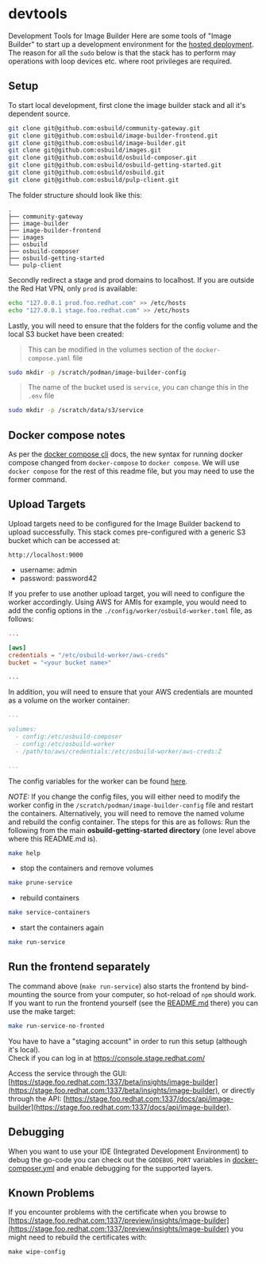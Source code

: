 # devtools

Development Tools for Image Builder
Here are some tools of "Image Builder" to start up a development environment for the
[hosted deployment](https://osbuild.org/docs/hosted/architecture/).
The reason for all the `sudo` below is that the stack has to perform may operations
with loop devices etc. where root privileges are required. 

## Setup

To start local development, first clone the image builder stack and all it's dependent source.

```bash
git clone git@github.com:osbuild/community-gateway.git
git clone git@github.com:osbuild/image-builder-frontend.git
git clone git@github.com:osbuild/image-builder.git
git clone git@github.com:osbuild/images.git
git clone git@github.com:osbuild/osbuild-composer.git
git clone git@github.com:osbuild/osbuild-getting-started.git
git clone git@github.com:osbuild/osbuild.git
git clone git@github.com:osbuild/pulp-client.git
```

The folder structure should look like this:

```
.
├── community-gateway
├── image-builder
├── image-builder-frontend
├── images
├── osbuild
├── osbuild-composer
├── osbuild-getting-started
└── pulp-client
```

Secondly redirect a stage and prod domains to localhost. If you are outside
the Red Hat VPN, only `prod` is available:

```bash
echo "127.0.0.1 prod.foo.redhat.com" >> /etc/hosts
echo "127.0.0.1 stage.foo.redhat.com" >> /etc/hosts
```

Lastly, you will need to ensure that the folders for the config volume and the local S3 bucket
have been created:

> This can be modified in the volumes
> section of the `docker-compose.yaml`
> file

```bash
sudo mkdir -p /scratch/podman/image-builder-config
```

> The name of the bucket used is `service`,
> you can change this in the `.env` file

```bash
sudo mkdir -p /scratch/data/s3/service
```

## Docker compose notes

As per the [docker compose cli](https://docs.docker.com/compose/reference/) docs, the new syntax for running docker compose changed from
`docker-compose` to `docker compose`. We will use `docker compose` for the rest of this readme file, but you may need to use the former
command.

## Upload Targets

Upload targets need to be configured for the Image Builder backend to upload successfully.
This stack comes pre-configured with a generic S3 bucket which can be accessed at:

`http://localhost:9000`

- username: admin
- password: password42

If you prefer to use another upload target, you will need to configure the worker accordingly.
Using AWS for AMIs for example, you would need to add the config options in the `./config/worker/osbuild-worker.toml`
file, as follows:

```toml
...

[aws]
credentials = "/etc/osbuild-worker/aws-creds"
bucket = "<your bucket name>"

...
```

In addition, you will need to ensure that your AWS credentials are mounted as a volume on the worker container:

```yaml
...

volumes:
  - config:/etc/osbuild-composer
  - config:/etc/osbuild-worker
  - /path/to/aws/credentials:/etc/osbuild-worker/aws-creds:Z

...
```

The config variables for the worker can be found [here](https://github.com/osbuild/osbuild-composer/blob/main/cmd/osbuild-worker/config.go).

*NOTE:* If you change the config files, you will either need to modify the worker config in the `/scratch/podman/image-builder-config` file and restart
the containers. Alternatively, you will need to remove the named volume and rebuild the config container. The steps for this are
as follows:
Run the following from the main **osbuild-getting-started directory** (one level above where this README.md is).

```bash
make help
```
 
- stop the containers and remove volumes

```bash
make prune-service
```

- rebuild containers

```bash
make service-containers
```

- start the containers again

```bash
make run-service
```

## Run the frontend separately

The command above (`make run-service`) also starts the frontend by bind-mounting the source
from your computer, so hot-reload of `npm` should work.
If you want to run the frontend yourself (see the [README.md](https://github.com/osbuild/image-builder-frontend/blob/main/README.md) there)
you can use the make target:

```bash
make run-service-no-fronted
```

You have to have a "staging account" in order to run this setup (although it's local).  
Check if you can log in at https://console.stage.redhat.com/

Access the service through the GUI:
[https://stage.foo.redhat.com:1337/beta/insights/image-builder](https://stage.foo.redhat.com:1337/beta/insights/image-builder), or
directly through the API:
[https://stage.foo.redhat.com:1337/docs/api/image-builder](https://stage.foo.redhat.com:1337/docs/api/image-builder).

## Debugging
When you want to use your IDE (Integrated Development Environment) to debug the go-code you can check out the
`GODEBUG_PORT` variables in [docker-composer.yml](./docker-composer.yml) and enable debugging for the supported
layers.

## Known Problems

If you encounter problems with the certificate when you browse to
[https://stage.foo.redhat.com:1337/preview/insights/image-builder](https://stage.foo.redhat.com:1337/preview/insights/image-builder)
you might need to rebuild the certificates with:
```
make wipe-config
```

